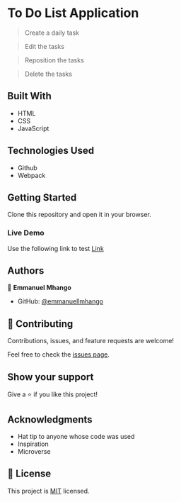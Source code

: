 # To Do List Application

>  Create  a daily task

>  Edit the tasks

>  Reposition the tasks

>  Delete the tasks

## Built With

- HTML
- CSS
- JavaScript

## Technologies Used

- Github
- Webpack


## Getting Started

Clone this repository and open it in your browser.

### Live Demo

Use the following link to test [Link](https://emmanuellmhango.github.io/to-do-list/dist/)


## Authors

👤 **Emmanuel Mhango**

- GitHub: [@emmanuellmhango](https://github.com/emmanuellmhango)



## 🤝 Contributing

Contributions, issues, and feature requests are welcome!

Feel free to check the [issues page](../../issues/).

## Show your support

Give a ⭐️ if you like this project!

## Acknowledgments

- Hat tip to anyone whose code was used
- Inspiration
- Microverse

## 📝 License

This project is [MIT](./LICENSE) licensed.

